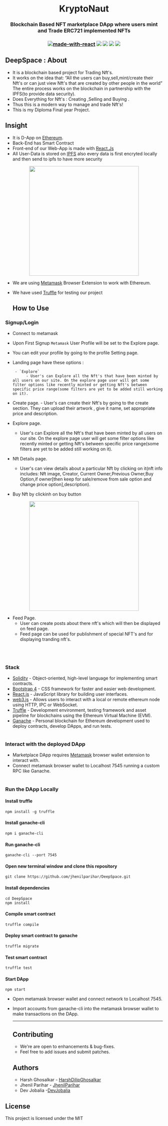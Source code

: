 
<h1 align="center"> KryptoNaut </h1>
<h3 align="center"> Blockchain Based NFT marketplace DApp where users mint and Trade ERC721 implemented NFTs<h3>

<div align="center">
  
 
  [![made-with-react](https://img.shields.io/badge/React-16.8.4-brightgreen.svg?style=for-the-badge)](https://github.com/facebook/create-react-app)
   [![](https://img.shields.io/badge/-Ethereum-lightgrey.svg?style=for-the-badge)](https://www.ethereum.org/)
    ![](https://img.shields.io/badge/Smart%20-Contract-lightgrey.svg?style=for-the-badge)
 ![](https://img.shields.io/github/forks/jhenilparihar/DeepSpace.svg?style=for-the-badge) 
  ![](https://img.shields.io/github/stars/jhenilparihar/DeepSpace.svg?style=for-the-badge) 
<!--   ![](https://img.shields.io/github/license/jhenilparihar/DeepSpace.svg?style=for-the-badge)
   -->
 </div>
  
  ## DeepSpace : About
- It is a blockchain based project for Trading Nft's. 
- It works on the idea that: “All the users can buy,sell,mint/create their Nft's or can just view Nft's that are created by other people in the world” The entire process       works on the blockchain in partnership with the IPFS(to provide data security). 
- Does Everything for Nft's : Creating ,Selling and Buying .
- Thus this is a modern way to manage and trade Nft's!
- This is my Diploma Final year Project.
  
## Insight
- It is D-App on [Ethereum](https://www.ethereum.org/).
- Back-End has Smart Contract 
- Front-end of our Web-App is made with [React.Js](https://github.com/facebook/create-react-app)   
- All User-Data is stored on [IPFS](https://ipfs.io/) also every data is first encryted locally and then send to ipfs to have more security
<p align="center">
 <img height=350px  src="https://user-images.githubusercontent.com/83356501/180175122-36c84feb-f08e-4d9e-b0a6-cc9f176c643a.png" >

</p>


- We are using [Metamask](https://metamask.io/) Browser Extension to work with Ethereum.
- We have used [Truffle](https://www.trufflesuite.com/) for testing our project
  
  
  
  ## How to Use

### Signup/Login
- Connect to metamask

  
 - Upon First Signup `Metamask` User Profile will be set to the Explore page.
   
  
  - You can edit your profile by going to the profile Setting page.
  
  
  
  - Landing page have these options :
 
 
         - `Explore`
              - User's can Explore all the Nft's that have been minted by all users on our site. On the explore page user will get some filter options like recently minted or getting Nft's between specific price range(some filters are yet to be added still working on it).
 
- Create page.
      - User's can create their Nft's by going to the create section. They can upload their artwork , give it name, set appropriate price and description.
 

- Explore page.
    - User's can Explore all the Nft's that have been minted by all users on our site. On the explore page user will get some filter options like recently minted or getting Nft's between specific price range(some filters are yet to be added still working on it).
 

- Nft Details page.
    - User's can view details about a particular Nft by clicking on it(nft info includes: Nft image, Creator, Current Owner,Previous Owner,Buy Option,if owner[then keep for sale/remove from sale option and change price option],description).


- Buy Nft by clickinh on buy button
 <p align="center">
 <img height=350px  src="https://github.com/HarshDilipGhosalkar/DeepSpace/blob/main/images/buy.gif" >
</p> 

  - Feed Page.
    - User can create posts about there nft's which will then be displayed on feed page.
    - Feed page can be used for publishment of special NFT's and for displaying tranding nft's.
 
<br>

#
### Stack
- [Solidity](https://docs.soliditylang.org/en/v0.7.6/) - Object-oriented, high-level language for implementing smart contracts.
- [Bootstrap 4](https://getbootstrap.com/) - CSS framework for faster and easier web development.
- [React.js](https://reactjs.org/) - JavaScript library for building user interfaces.
- [web3.js](https://web3js.readthedocs.io/en/v1.3.4/) - Allows users to interact with a local or remote ethereum node using HTTP, IPC or WebSocket.
- [Truffle](https://www.trufflesuite.com/truffle) - Development environment, testing framework and asset pipeline for blockchains using the Ethereum Virtual Machine (EVM).
- [Ganache](https://www.trufflesuite.com/ganache) - Personal blockchain for Ethereum development used to deploy contracts, develop DApps, and run tests.
#
### Interact with the deployed DApp
- Marketplace DApp requires [Metamask](https://metamask.io/) browser wallet extension to interact with.
- Connect metamask browser wallet to Localhost 7545 running a custom RPC like Ganache.
<!-- - Access Marketplace DApp at [NFT-marketplace]() and start minting your NFTs. -->
#
### Run the DApp Locally
#### Install truffle
```
npm install -g truffle
```
#### Install ganache-cli
```
npm i ganache-cli
```
#### Run ganache-cli
```
ganache-cli --port 7545
```
#### Open new terminal window and clone this repository
```
git clone https://github.com/jhenilparihar/DeepSpace.git
```
#### Install dependencies
```
cd DeepSpace
npm install
```
#### Compile smart contract
```
truffle compile
```
#### Deploy smart contract to ganache
```
truffle migrate
```
#### Test smart contract
```
truffle test
```
#### Start DApp
```
npm start
```
- Open metamask browser wallet and connect network to Localhost 7545.
- Import accounts from ganache-cli into the metamask browser wallet to make transactions on the DApp.

  -------------------------------------
  
  ## Contributing
  - We're are open to enhancements & bug-fixes.
  - Feel free to add issues and submit patches.
  ## Authors
  - Harsh Ghosalkar - [HarshDilipGhosalkar](https://github.com/HarshDilipGhosalkar)
  - Jhenil Parihar - [JhenilParihar](https://github.com/jhenilparihar)
  - Dev Jobalia -[DevJobalia](https://github.com/DevJobalia)
## License
This project is licensed under the MIT
